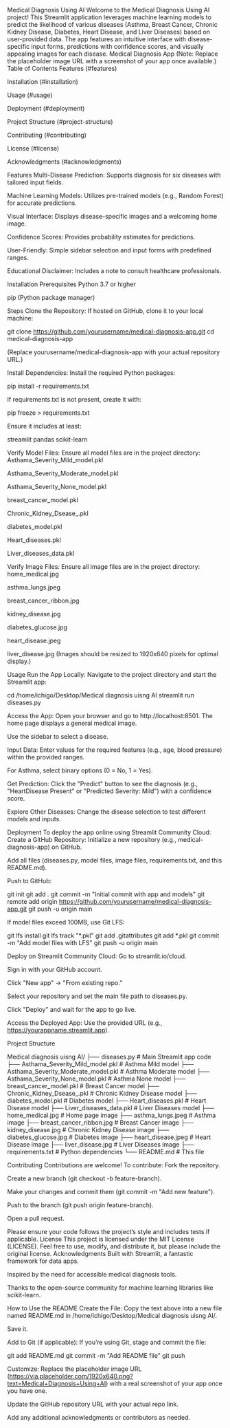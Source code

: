 Medical Diagnosis Using AI
Welcome to the Medical Diagnosis Using AI project! This Streamlit application leverages machine learning models to predict the likelihood of various diseases (Asthma, Breast Cancer, Chronic Kidney Disease, Diabetes, Heart Disease, and Liver Diseases) based on user-provided data. The app features an intuitive interface with disease-specific input forms, predictions with confidence scores, and visually appealing images for each disease.
Medical Diagnosis App
(Note: Replace the placeholder image URL with a screenshot of your app once available.)
Table of Contents
Features (#features)

Installation (#installation)

Usage (#usage)

Deployment (#deployment)

Project Structure (#project-structure)

Contributing (#contributing)

License (#license)

Acknowledgments (#acknowledgments)

Features
Multi-Disease Prediction: Supports diagnosis for six diseases with tailored input fields.

Machine Learning Models: Utilizes pre-trained models (e.g., Random Forest) for accurate predictions.

Visual Interface: Displays disease-specific images and a welcoming home image.

Confidence Scores: Provides probability estimates for predictions.

User-Friendly: Simple sidebar selection and input forms with predefined ranges.

Educational Disclaimer: Includes a note to consult healthcare professionals.

Installation
Prerequisites
Python 3.7 or higher

pip (Python package manager)

Steps
Clone the Repository:
If hosted on GitHub, clone it to your local machine:

git clone https://github.com/yourusername/medical-diagnosis-app.git
cd medical-diagnosis-app

(Replace yourusername/medical-diagnosis-app with your actual repository URL.)

Install Dependencies:
Install the required Python packages:

pip install -r requirements.txt

If requirements.txt is not present, create it with:

pip freeze > requirements.txt

Ensure it includes at least:

streamlit
pandas
scikit-learn

Verify Model Files:
Ensure all model files are in the project directory:
Asthama_Severity_Mild_model.pkl

Asthama_Severity_Moderate_model.pkl

Asthama_Severity_None_model.pkl

breast_cancer_model.pkl

Chronic_Kidney_Dsease_.pkl

diabetes_model.pkl

Heart_diseases.pkl

Liver_diseases_data.pkl

Verify Image Files:
Ensure all image files are in the project directory:
home_medical.jpg

asthma_lungs.jpeg

breast_cancer_ribbon.jpg

kidney_disease.jpg

diabetes_glucose.jpg

heart_disease.jpeg

liver_disease.jpg
(Images should be resized to 1920x640 pixels for optimal display.)

Usage
Run the App Locally:
Navigate to the project directory and start the Streamlit app:

cd /home/ichigo/Desktop/Medical diagnosis uisng AI
streamlit run diseases.py

Access the App:
Open your browser and go to http://localhost:8501.
The home page displays a general medical image.

Use the sidebar to select a disease.

Input Data:
Enter values for the required features (e.g., age, blood pressure) within the provided ranges.

For Asthma, select binary options (0 = No, 1 = Yes).

Get Prediction:
Click the "Predict" button to see the diagnosis (e.g., "HeartDisease Present" or "Predicted Severity: Mild") with a confidence score.

Explore Other Diseases:
Change the disease selection to test different models and inputs.

Deployment
To deploy the app online using Streamlit Community Cloud:
Create a GitHub Repository:
Initialize a new repository (e.g., medical-diagnosis-app) on GitHub.

Add all files (diseases.py, model files, image files, requirements.txt, and this README.md).

Push to GitHub:

git init
git add .
git commit -m "Initial commit with app and models"
git remote add origin https://github.com/yourusername/medical-diagnosis-app.git
git push -u origin main

If model files exceed 100MB, use Git LFS:

git lfs install
git lfs track "*.pkl"
git add .gitattributes
git add *.pkl
git commit -m "Add model files with LFS"
git push -u origin main

Deploy on Streamlit Community Cloud:
Go to streamlit.io/cloud.

Sign in with your GitHub account.

Click "New app" → "From existing repo."

Select your repository and set the main file path to diseases.py.

Click "Deploy" and wait for the app to go live.

Access the Deployed App:
Use the provided URL (e.g., https://yourappname.streamlit.app).

Project Structure

Medical diagnosis uisng AI/
├── diseases.py            # Main Streamlit app code
├── Asthama_Severity_Mild_model.pkl  # Asthma Mild model
├── Asthama_Severity_Moderate_model.pkl  # Asthma Moderate model
├── Asthama_Severity_None_model.pkl  # Asthma None model
├── breast_cancer_model.pkl         # Breast Cancer model
├── Chronic_Kidney_Dsease_.pkl      # Chronic Kidney Disease model
├── diabetes_model.pkl              # Diabetes model
├── Heart_diseases.pkl              # Heart Disease model
├── Liver_diseases_data.pkl         # Liver Diseases model
├── home_medical.jpg                # Home page image
├── asthma_lungs.jpeg               # Asthma image
├── breast_cancer_ribbon.jpg        # Breast Cancer image
├── kidney_disease.jpg              # Chronic Kidney Disease image
├── diabetes_glucose.jpg            # Diabetes image
├── heart_disease.jpeg              # Heart Disease image
├── liver_disease.jpg               # Liver Diseases image
├── requirements.txt                # Python dependencies
└── README.md                       # This file

Contributing
Contributions are welcome! To contribute:
Fork the repository.

Create a new branch (git checkout -b feature-branch).

Make your changes and commit them (git commit -m "Add new feature").

Push to the branch (git push origin feature-branch).

Open a pull request.

Please ensure your code follows the project’s style and includes tests if applicable.
License
This project is licensed under the MIT License (LICENSE). Feel free to use, modify, and distribute it, but please include the original license.
Acknowledgments
Built with Streamlit, a fantastic framework for data apps.

Inspired by the need for accessible medical diagnosis tools.

Thanks to the open-source community for machine learning libraries like scikit-learn.

How to Use the README
Create the File:
Copy the text above into a new file named README.md in /home/ichigo/Desktop/Medical diagnosis uisng AI/.

Save it.

Add to Git (if applicable):
If you’re using Git, stage and commit the file:

git add README.md
git commit -m "Add README file"
git push

Customize:
Replace the placeholder image URL (https://via.placeholder.com/1920x640.png?text=Medical+Diagnosis+Using+AI) with a real screenshot of your app once you have one.

Update the GitHub repository URL with your actual repo link.

Add any additional acknowledgments or contributors as needed.

